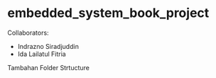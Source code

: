 # embedded\_system\_book\_project



Collaborators:

* Indrazno Siradjuddin
* Ida Lailatul Fitria



Tambahan Folder Strtucture

